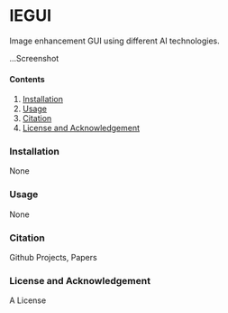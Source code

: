 # IEGUI
Image enhancement GUI using different AI technologies.

...Screenshot



#### Contents
1. [Installation](#installation)
2. [Usage](#usage)
3. [Citation](#citation)
4. [License and Acknowledgement](#license-and-acknowledgement)



### Installation
None


### Usage
None


### Citation
Github Projects, Papers


### License and Acknowledgement
A License
